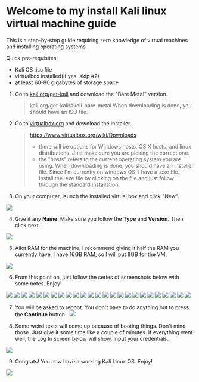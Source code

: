 # Welcome to my install Kali linux virtual machine guide
This is a step-by-step guide requiring zero knowledge of virtual machines and installing operating systems.

Quick pre-requisites: 
- Kali OS .iso file
- virtualbox installed(if yes, skip #2)
- at least 60-80 gigabytes of storage space

1. Go to [kali.org/get-kali](https://www.kali.org/get-kali) and download the "Bare Metal" version.
    >kali.org/get-kali/#kali-bare-metal
    >When downloading is done, you should have an ISO file.

2. Go to [virtualbox.org](https://www.svirtualbox.org/) and download the installer.
    >https://www.virtualbox.org/wiki/Downloads
    > - there will be options for Windows hosts, OS X hosts, and linux distributions. Just make sure you are picking the correct one. 
    > - the "hosts" refers to the current operating system you are using.
    >When downloading is done, you should have an installer file. Since I'm currently on windows OS, I have a .exe file.
    >Install the .exe file by clicking on the file and just follow through the standard installation. 

3. On your computer, launch the installed virtual box and click "New".

![](img/virtualbox_1.png)

4. Give it any **Name**. Make sure you follow the **Type** and **Version**. Then click next.

![](img/virtualbox_2.png)

5. Allot RAM for the machine, I recommend giving it half the RAM you currently have. I have 16GB RAM, so I will put 8GB for the VM.

![](img/virtualbox_3.png)

6. From this point on, just follow the series of screenshots below with some notes. Enjoy!

![](img/virtualbox_4.png)
![](img/virtualbox_5.png)
![](img/virtualbox_6.png)
![](img/virtualbox_7.png)
![](img/virtualbox_8.png)
![](img/virtualbox_9.png)
![](img/virtualbox_10.png)
![](img/virtualbox_11.png)
![](img/virtualbox_12.png)
![](img/virtualbox_13.png)
![](img/virtualbox_14.png)
![](img/virtualbox_15.png)
![](img/virtualbox_16.png)
![](img/virtualbox_17.png)
![](img/virtualbox_18.png)
![](img/virtualbox_19.png)
![](img/virtualbox_20.png)
![](img/virtualbox_21.png)
![](img/virtualbox_22.png)
![](img/virtualbox_23.png)
![](img/virtualbox_24.png)
![](img/virtualbox_25.png)
![](img/virtualbox_26.png)
![](img/virtualbox_27.png)
![](img/virtualbox_28.png)

7. You will be asked to reboot. You don't have to do anything but to press the **Continue** button .
![](img/virtualbox_29.png)

8. Some weird texts will come up because of booting things. Don't mind those. Just give it some time like a couple of minutes. If everything went well, the Log In screen below will show. Input your credentials.

![](img/virtualbox_30.png)

9. Congrats! You now have a working Kali Linux OS. Enjoy!

![](img/virtualbox_31.png)


